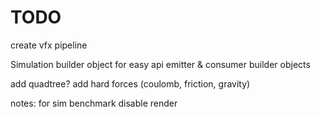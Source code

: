 # TODO

create vfx pipeline

Simulation builder object for easy api
emitter & consumer builder objects

add quadtree?
add hard forces (coulomb, friction, gravity)

notes:
for sim benchmark disable render
